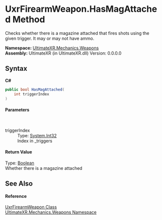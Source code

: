 # UxrFirearmWeapon.HasMagAttached Method 
 

Checks whether there is a magazine attached that fires shots using the given trigger. It may or may not have ammo.

**Namespace:**&nbsp;<a href="N_UltimateXR_Mechanics_Weapons">UltimateXR.Mechanics.Weapons</a><br />**Assembly:**&nbsp;UltimateXR (in UltimateXR.dll) Version: 0.0.0.0

## Syntax

**C#**<br />
``` C#
public bool HasMagAttached(
	int triggerIndex
)
```


#### Parameters
&nbsp;<dl><dt>triggerIndex</dt><dd>Type: <a href="https://docs.microsoft.com/dotnet/api/system.int32" target="_blank" rel="noopener noreferrer">System.Int32</a><br />Index in _triggers</dd></dl>

#### Return Value
Type: <a href="https://docs.microsoft.com/dotnet/api/system.boolean" target="_blank" rel="noopener noreferrer">Boolean</a><br />Whether there is a magazine attached

## See Also


#### Reference
<a href="T_UltimateXR_Mechanics_Weapons_UxrFirearmWeapon">UxrFirearmWeapon Class</a><br /><a href="N_UltimateXR_Mechanics_Weapons">UltimateXR.Mechanics.Weapons Namespace</a><br />